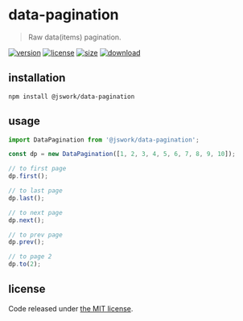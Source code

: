 # data-pagination
> Raw data(items) pagination.

[![version][version-image]][version-url]
[![license][license-image]][license-url]
[![size][size-image]][size-url]
[![download][download-image]][download-url]

## installation
```shell
npm install @jswork/data-pagination
```

## usage
```js
import DataPagination from '@jswork/data-pagination';

const dp = new DataPagination([1, 2, 3, 4, 5, 6, 7, 8, 9, 10]);

// to first page
dp.first();

// to last page
dp.last();

// to next page
dp.next();

// to prev page
dp.prev();

// to page 2
dp.to(2);
```

## license
Code released under [the MIT license](https://github.com/afeiship/data-pagination/blob/master/LICENSE.txt).

[version-image]: https://img.shields.io/npm/v/@jswork/data-pagination
[version-url]: https://npmjs.org/package/@jswork/data-pagination

[license-image]: https://img.shields.io/npm/l/@jswork/data-pagination
[license-url]: https://github.com/afeiship/data-pagination/blob/master/LICENSE.txt

[size-image]: https://img.shields.io/bundlephobia/minzip/@jswork/data-pagination
[size-url]: https://github.com/afeiship/data-pagination/blob/master/dist/index.min.js

[download-image]: https://img.shields.io/npm/dm/@jswork/data-pagination
[download-url]: https://www.npmjs.com/package/@jswork/data-pagination

